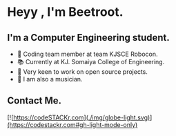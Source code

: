 # Heyy , I'm Beetroot.

## I'm a Computer Engineering student.

- 🤖 Coding team member at team KJSCE Robocon.
- 📚 Currently at KJ. Somaiya College of Engineering.
- 👾 Very keen to work on open source projects.
- 🎸 I am also a musician.

## Contact Me.
[![https://codeSTACKr.com](./img/globe-light.svg)](https://codestackr.com#gh-light-mode-only)
